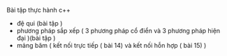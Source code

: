 
Bài tập thực hành c++ 
 + đệ qui (bài tập )
 + phương pháp sắp xếp ( 3 phương pháp cổ điển và 3 phương pháp hiện đại )(bài tập )
 + mảng băm ( kết nối trực tiếp ( bài 14) và kết nối hỗn hợp ( bài 15) )




